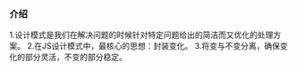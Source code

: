 <!--
 * @Author: XiaoYu
 * @Date: 2022-12-06 14:25:57
-->
### 介绍
1.设计模式是我们在解决问题的时候针对特定问题给出的简洁而又优化的处理方案。
2.在JS设计模式中，最核心的思想：封装变化。
3.将变与不变分离，确保变化的部分灵活，不变的部分稳定。
